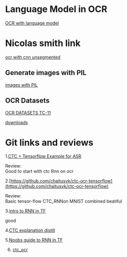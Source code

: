 # Language Model in OCR
[OCR with language model](https://medium.com/apache-mxnet/handwriting-ocr-handwriting-recognition-and-language-modeling-with-mxnet-gluon-4c7165788c67)


# Nicolas smith link
[ocr with cnn unsegmented](https://nicholastsmith.wordpress.com/2017/10/14/deep-learning-ocr-using-tensorflow-and-python/)

## Generate images with PIL
[images with PIL](https://code-maven.com/create-images-with-python-pil-pillow)


## OCR Datasets
[OCR DATASETS TC-11](http://tc11.cvc.uab.es/)

[downloads](http://www.iapr-tc11.org/mediawiki/index.php/Datasets_List)

# Git links and reviews   
1.[CTC + Tensorflow Example for ASR](https://github.com/chaitusvk/tensorflow_lstm_ctc_ocr)      

Review:    
Good to start with ctc Rnn on ocr 

2.[https://github.com/chaitusvk/ctc-ocr-tensorflow](https://github.com/chaitusvk/ctc-ocr-tensorflow)      

Review:   
Basic tensor-flow CTC_RNNon MNIST combined beatiful

3.[intro to RNN in TF](https://danijar.com/introduction-to-recurrent-networks-in-tensorflow/)      

good 

4.[CTC explanation distill](https://distill.pub/2017/ctc/)    

5.[Noobs guide to RNN in TF](http://monik.in/a-noobs-guide-to-implementing-rnn-lstm-using-tensorflow/)     

6. [ctc_ocr](https://towardsdatascience.com/build-a-handwritten-text-recognition-system-using-tensorflow-2326a3487cd5)










 


